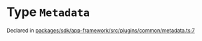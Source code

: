 # Type `Metadata`
<sub>Declared in [packages/sdk/app-framework/src/plugins/common/metadata.ts:7](https://github.com/dxos/dxos/blob/bfdd5a17b/packages/sdk/app-framework/src/plugins/common/metadata.ts#L7)</sub>







